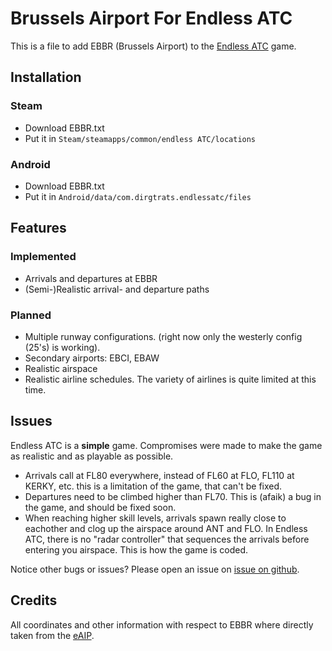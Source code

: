 # Brussels Airport For Endless ATC
This is a file to add EBBR (Brussels Airport) to the [Endless ATC](https://steamcommunity.com/app/666610) game.
## Installation
### Steam
* Download EBBR.txt
* Put it in `Steam/steamapps/common/endless ATC/locations` 
### Android
* Download EBBR.txt
* Put it in `Android/data/com.dirgtrats.endlessatc/files`
## Features
### Implemented
* Arrivals and departures at EBBR
* (Semi-)Realistic arrival- and departure paths
### Planned
* Multiple runway configurations. (right now only the westerly config (25's) is working).
* Secondary airports: EBCI, EBAW
* Realistic airspace
* Realistic airline schedules. The variety of airlines is quite limited at this time.
## Issues
Endless ATC is a **simple** game. Compromises were made to make the game as realistic and as playable as possible.
* Arrivals call at FL80 everywhere, instead of FL60 at FLO, FL110 at KERKY, etc. this is a limitation of the game, that can't be fixed. 
* Departures need to be climbed higher than FL70. This is (afaik) a bug in the game, and should be fixed soon.
* When reaching higher skill levels, arrivals spawn really close to eachother and clog up the airspace around ANT and FLO. In Endless ATC, there is no "radar controller" that sequences the arrivals before entering you airspace. This is how the game is coded.

Notice other bugs or issues? Please open an issue on [issue on github](https://github.com/aap007freak/EndlessATC_EBBR/issues).
## Credits
All coordinates and other information with respect to EBBR where directly taken from the [eAIP](https://ops.skeyes.be/html/belgocontrol_static/eaip/eAIP_Main/html/index-en-GB.html).
